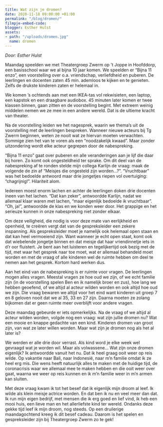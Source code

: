 ```yaml
---
title: Wat zijn je dromen?
date: 2020-11-18 09:00:00 +01:00
permalink: "/blog/dromen/"
filmpje-embed-code: 
blogger: Esther Hulst
assets:
- path: "/uploads/dromen.jpg"
  name: dromen
---
```


*Door: Esther Hulst* 

Maandag speelden we met Theatergroep Zwerm op ’t Joppe in Hoofddorp, een basisschool waar we al bijna 10 jaar komen. We speelden er “Bijna 11 enzo”, een voorstelling over o.a. vriendschap, verliefdheid en puberen. De leerlingen en docenten zaten 45 min. ademloos te kijken en te genieten. Zelfs de drukste kinderen zaten er helemaal in.

We komen ’s ochtends aan met een IKEA-tas vol rekwisieten, een laptop, een kapstok en een draagbare audiobox. 45 minuten later komen er twee klassen binnen, gaan zitten en de voorstelling begint. Met extreem weinig middelen nemen we ze mee in een andere wereld. Dat is de ultieme kracht van theater. 

Na de voorstelling leiden we het nagesprek, waarin we thema’s uit de voorstelling met de leerlingen bespreken. Wanneer nieuwe acteurs bij Tg Zwerm beginnen, weten ze nooit wat ze hiervan moeten verwachten. Sommige zien het van te voren als een “noodzakelijk kwaad”. Maar zonder uitzondering wordt elke acteur gegrepen door de nabespreking.

“Bijna 11 enzo” gaat over puberen en alle veranderingen aan je lijf die daar bij horen. Zo komt ook ongesteldheid ter sprake. Om dit deel van de nabespreking af te ronden stelde mijn collega Karlijn de vraag: maak de volgende de zin af “Meisjes die ongesteld zijn worden…?”. “Vruchtbaar” was het bedoelde antwoord maar drie jongetjes riepen vol overtuiging: “chagrijnig!”. Hilariteit alom.

Iedereen moest enorm lachen en achter de leerlingen doken drie docenten ineen van het lachen. “Dat kan zeker”, antwoordde Karlijn, nadat we allemaal klaar waren met lachen, “maar eigenlijk bedoelde ik vruchtbaar”. “Oh, ja!”, antwoordde de klas en we konden weer door. Het grappige en het serieuze kunnen in onze nabespreking niet zonder elkaar.

Om deze veiligheid, die nodig is voor deze mate van eerlijkheid en openheid, te creëren vergt dat van de gespreksleider een zekere inspanning. Als gespreksleider moet je namelijk ook helemaal open staan en dat kan heel vermoeiend zijn. Want wanneer je echt open staat, komt ook dat wiebelende jongetje binnen en dat meisje dat haar vriendinnetje iets in d’r oor fluistert. Je bent aan het luisteren en tegelijkertijd ook bezig met de tijd, met waar het gesprek naar toe moet, wat er allemaal behandeld moet worden en met de vraag of alle kinderen wel de ruimte hebben om deel te nemen aan het gesprek. Kortom hard werken dus. 

Aan het eind van de nabespreking is er ruimte voor vragen. De leerlingen mogen alles vragen. Meestal vragen ze hoe oud we zijn, of we echt familie zijn (in de voorstelling spelen Ben en ik namelijk broer en zus), hoe lang we hebben geoefend, of we altijd al acteur wilden worden en ook altijd hoe oud we zijn. Die vraag bewaren we altijd voor het eind want kinderen uit groep 7 en 8 geloven nooit dat we al 35, 33 en 27 zijn. Daarna moeten ze zolang bijkomen dat er geen ruimte meer overblijft voor andere vragen.

Deze maandag gebeurde er iets opmerkelijks. Na de vraag of we altijd al acteur wilden worden, volgde nog een vraag: wat zijn jullie dromen nu? Wat een mooie en knappe gedachte van een kind. Kinderen dromen van groot zijn, van wat ze later willen worden. Maar wat zijn je dromen nog als het al later is?

We werden er alle drie door verrast. Als kind word je elke week wel gevraagd wat je worden wil. Maar als volwassene… Wat zijn onze dromen eigenlijk? Ik antwoordde vanuit het nu. Dat ik heel graag ooit weer op reis wilde. Op vakantie naar Bali, naar Indonesië, naar m’n familie omdat ik ze heel erg mis. Die wens heeft natuurlijk alles te maken met de huidige tijd, de coronacrisis waar we allemaal mee te maken hebben en die ooit weer over gaat, waarna we weer op reis kunnen en ik m’n familie weer in m’n armen kan sluiten.

Met deze vraag kwam ik tot het besef dat ik eigenlijk mijn droom al leef. Ik wilde als klein meisje actrice worden. En dat ben ik nu en veel meer dan dat. Ik run mijn eigen bedrijf, met mensen die ik erg goed en lief vind, ik heb een mooi huis, een lieve man en het allerliefste kind ter wereld. Ondanks deze gekke tijd leef ik mijn droom, nog steeds. Op een druilerige maandagochtend kreeg ik dit besef cadeau. Daarom is het spelen en gespreksleider zijn bij Theatergroep Zwerm zo te gek!

